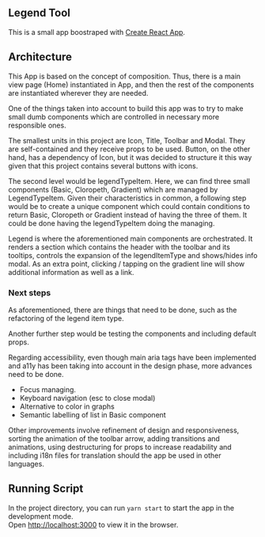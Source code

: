 ## Legend Tool
This is a small app boostraped with [Create React App](https://github.com/facebook/create-react-app). 

## Architecture
This App is based on the concept of composition. Thus, there is a main view page (Home) instantiated in App, and then the rest of the components are instantiated wherever they are needed. 

One of the things taken into account to build this app was to try to make small dumb components which are controlled in necessary more responsible ones. 

The smallest units in this project are Icon, Title, Toolbar and Modal. They are self-contained and they receive props to be used. Button, on the other hand, has a dependency of Icon, but it was decided to structure it this way given that this project contains several buttons with icons. 

The second level would be legendTypeItem. Here, we can find three small components (Basic, Cloropeth, Gradient) which are managed by LegendTypeItem. Given their characteristics in common, a following step would be to create a unique component which could contain conditions to return Basic, Cloropeth or Gradient instead of having the three of them. It could be done having the legendTypeItem doing the managing.

Legend is where the aforementioned main components are orchestrated. It renders a section which contains the header with the toolbar and its tooltips, controls the expansion of the legendItemType and shows/hides info modal. As an extra point, clicking / tapping on the gradient line will show additional information as well as a link. 


### Next steps
As aforementioned, there are things that need to be done, such as the refactoring of the legend item type. 

Another further step would be testing the components and including default props.

Regarding accessibility, even though main aria tags have been implemented and a11y has been taking into account in the design phase, more advances need to be done. 
 - Focus managing.
 - Keyboard navigation (esc to close modal)
 - Alternative to color in graphs
 - Semantic labelling of list in Basic component

 Other improvements involve refinement of design and responsiveness, sorting the animation of the toolbar arrow, adding transitions and animations, using destructuring for props to increase readability and including i18n files for translation should the app be used in other languages.


## Running Script

In the project directory, you can run `yarn start` to start the app in the development mode.<br />
Open [http://localhost:3000](http://localhost:3000) to view it in the browser.